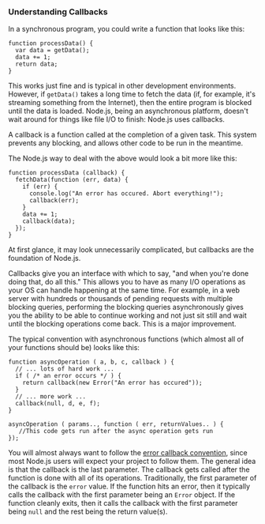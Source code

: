### Understanding Callbacks

In a synchronous program, you could write a function that looks like this:

    function processData() {
      var data = getData();
      data += 1;
      return data;
    }

This works just fine and is typical in other development environments. However, if `getData()` takes a long time to fetch the data (if, for example, it's streaming something from the Internet), then the entire program is blocked until the data is loaded. Node.js, being an asynchronous platform, doesn't wait around for things like file I/O to finish: Node.js uses callbacks.

A callback is a function called at the completion of a given task. This system prevents any blocking, and allows other code to be run in the meantime.

The Node.js way to deal with the above would look a bit more like this:

    function processData (callback) {
      fetchData(function (err, data) {
        if (err) {
          console.log("An error has occured. Abort everything!");
          callback(err);
        }
        data += 1;
        callback(data);
      });
    }

At first glance, it may look unnecessarily complicated, but callbacks are the foundation of Node.js. 

Callbacks give you an interface with which to say, "and when you're done doing that, do all this." This allows you to have as many I/O operations as your OS can handle happening at the same time. For example, in a web server with hundreds or thousands of pending requests with multiple blocking queries, performing the blocking queries asynchronously gives you the ability to be able to continue working and not just sit still and wait until the blocking operations come back. This is a major improvement.

The typical convention with asynchronous functions (which almost all of your functions should be) looks like this:

    function asyncOperation ( a, b, c, callback ) {
      // ... lots of hard work ...
      if ( /* an error occurs */ ) {
        return callback(new Error("An error has occured"));
      }
      // ... more work ...
      callback(null, d, e, f);
    }

    asyncOperation ( params.., function ( err, returnValues.. ) {
       //This code gets run after the async operation gets run
    });

You will almost always want to follow the [error callback convention](#what-are-the-error-conventions), since most Node.js users will expect your project to follow them. The general idea is that the callback is the last parameter. The callback gets called after the function is done with all of its operations. Traditionally, the first parameter of the callback is the `error` value. If the function hits an error, then it typically calls the callback with the first parameter being an `Error` object. If the function cleanly exits, then it calls the callback with the first parameter being `null` and the rest being the return value(s).